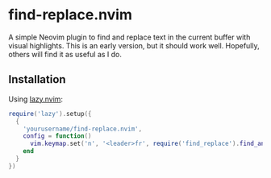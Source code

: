 # find-replace.nvim

A simple Neovim plugin to find and replace text in the current buffer with visual highlights. This is an early version, but it should work well. Hopefully, others will find it as useful as I do.

## Installation

Using [lazy.nvim](https://github.com/folke/lazy.nvim):

```lua
require('lazy').setup({
  {
    'yourusername/find-replace.nvim',
    config = function()
      vim.keymap.set('n', '<leader>fr', require('find_replace').find_and_replace_in_buffer, { desc = 'Find and replace in current buffer' })
    end
  }
})

